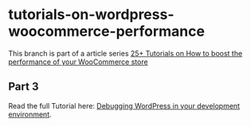 # tutorials-on-wordpress-woocommerce-performance
This branch is part of a article series [25+ Tutorials on How to boost the performance of your WooCommerce store](https://erikpoehler.com/2020/12/26/25-tutorials-on-how-to-boost-the-performance-of-your-woocommerce-store/)

## Part 3
Read the full Tutorial here: [Debugging WordPress in your development environment](https://erikpoehler.com/2020/12/30/debugging-wordpress-in-your-development-environment/).
